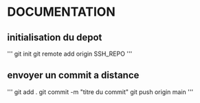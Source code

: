 # DOCUMENTATION 

## initialisation du depot
'''
git init
git remote add origin SSH_REPO
'''

## envoyer un commit a distance

'''
git add .
git commit -m "titre du commit"
git push origin main
'''

